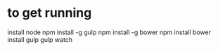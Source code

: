 to get running
==============

install node
npm install -g gulp
npm install -g bower
npm install
bower install
gulp
gulp watch